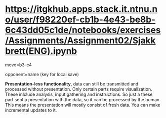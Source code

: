 # https://itgkhub.apps.stack.it.ntnu.no/user/f98220ef-cb1b-4e43-be8b-6c43dd05c1de/notebooks/exercises/Assignments/Assignment02/Sjakkbrett(ENG).ipynb

move=b3-c4

opponent=name (key for local save)

**Presentation-less functionality**, data can still be transmitted and processed without presentation.  Only certain parts require visualization. These inlclude analysis, input gathering and instructions. So just a these part sent a presentation with the data, so it can be processed by the human. This means the presentation will mostly consist of fresh data. You can make incremental updates to it.
